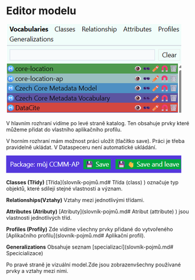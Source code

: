 # Editor modelu
![ Katalog](assets/images/katalog.webp) 

V hlavním rozhraní vidíme po levé straně katalog. Ten obsahuje prvky které můžeme přidat do vlastního aplikačního profilu. 

V horním rozhraní mám možnost práci uložit (tlačítko save). Práci je třeba pravidelně ukládat.
V Dataspeceru není automatické ukládání.

![ Ulozit](assets/images/save.webp)

**Classes (Třídy)**
 [Třída](slovník-pojmů.md# Třída (class)  ) označuje typ objektů, které sdílejí stejné vlastnosti a význam.

**Relationships(Vztahy)** Vztahy mezi jednotlivými třídami. 

**Attributes (Atributy)** [Atributy](slovník-pojmů.md# Atribut (attribute)  )  jsou vlastnosti jednotlivých tříd.

**Profiles (Profily)** Zde vidíme všechny prvky přidané do vytvořeného [Aplikačního profilu](slovník-pojmů.md# Aplikační profil). 

**Generalizations**
Obsahuje seznam [specializací](slovník-pojmů.md# Specicializace)

Po pravé straně je vizuální model.Zde jsou zobrazenvšechny používané prvky a vztahy mezi nimi.

